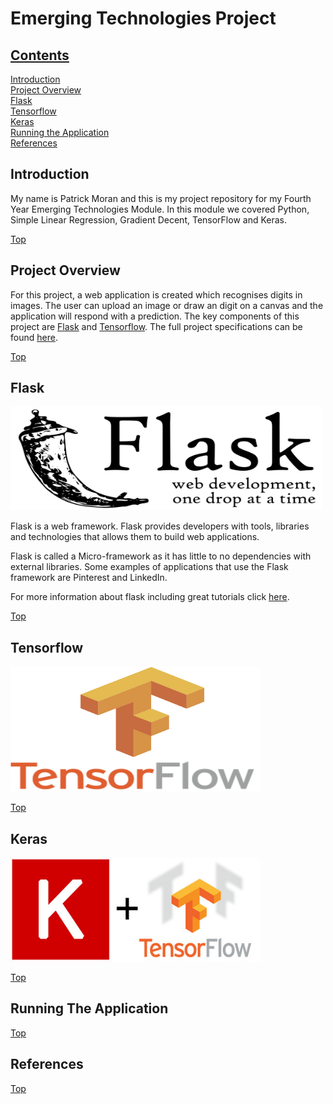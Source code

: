 # Emerging Technologies Project

## [Contents](#contents) 

[Introduction](#intro)  
[Project Overview](#overview)   
[Flask](#flask)  
[Tensorflow](#tensor)    
[Keras](#keras)  
[Running the Application](#run-app)  
[References](#references) 

## Introduction<a name = "intro"></a>   
My name is Patrick Moran and this is my project repository for my Fourth Year Emerging Technologies Module. In this module we covered Python, Simple Linear Regression, Gradient Decent, TensorFlow and Keras.

[Top](#contents)  

## Project Overview<a name = "overview"></a> 
For this project, a web application is created which recognises digits in images. The user can upload an image or draw an digit on a canvas and the application will respond with a prediction. The key components of this project are [Flask](http://flask.pocoo.org/) and [Tensorflow](https://www.tensorflow.org/). The full project specifications can be found [here](https://emerging-technologies.github.io/problems/project.html).

[Top](#contents) 

## Flask<a name = "flask"></a>        
<img src="static/assets/flask.png" width="500" height="166">  

Flask is a web framework. Flask provides developers with tools, libraries and technologies that allows them to build web applications.

Flask is called a Micro-framework as it has little to no dependencies with external libraries. Some examples of applications that use the Flask framework are Pinterest and LinkedIn.

For more information about flask including great tutorials click [here](http://flask.pocoo.org/).

[Top](#contents) 

## Tensorflow<a name = "tensor"></a>  
<img src="static/assets/tensor.png" width="400" height="200">

[Top](#contents)   

## Keras<a name = "keras"></a> 
<img src="static/assets/keras.jpg" width="400" height="166">

[Top](#contents)   

## Running The Application<a name = "run-app"></a>  

[Top](#contents) 

## References <a name = "references"></a>

[Top](#contents) 

